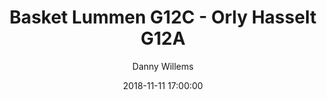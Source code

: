 ---
layout: album
title: Basket Lummen G12C - Orly Hasselt G12A
description: Competitie wedstrijd tussen Basket Lummen G12 C en Orly Hasselt G12 A.
date: 2018-11-11 17:00:00
cover: /albums/2018-11-11-Basket-Lummen-G12C-Orly-Hasselt-G12A/thumbnails/IMG_7232.jpg
author: Danny Willems
pagination: 
  enabled: true
  images: true
  imageLayout: image
  itemsPerPage: 64
---